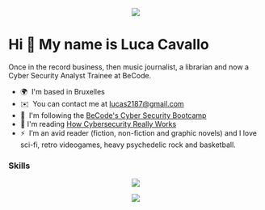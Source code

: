 <p align="center">
  <img src="https://media.licdn.com/dms/image/D4E16AQEe95SFkFNN6Q/profile-displaybackgroundimage-shrink_200_800/0/1672339159858?e=2147483647&v=beta&t=Hd_zFep6g3T5KRcG8vouaxlV1NuYImE6Up54VYiyUAg" />
</p>


Hi 👋 My name is Luca Cavallo
=============================

Once in the record business, then music journalist, a librarian and now a Cyber Security Analyst Trainee at BeCode.
* 🌍  I'm based in Bruxelles
* ✉️  You can contact me at [lucas2187@gmail.com](mailto:lucas2187@gmail.com)
* 🧠  I'm following the [BeCode's Cyber Security Bootcamp](https://becode.org/all-trainings/pedagogical-framework-cyber-security/) 
* 📖  I'm reading [How Cybersecurity Really Works](https://nostarch.com/cybersecurityreallyworks)
* ⚡  I’m an avid reader (fiction, non-fiction and graphic novels) and I love sci-fi, retro videogames, heavy psychedelic rock and basketball.

### Skills

<p align="center">
  <a href="https://skillicons.dev">
    <img src="https://skillicons.dev/icons?i=bash,c,css,git,github,html,js,linux,python,ubuntu,vim,vscode&theme=dark&" />
  </a>
</p>
<p align="center">
  <img src="http://github-profile-summary-cards.vercel.app/api/cards/repos-per-language?username=lucAsC87&theme=vision_friendly_dark" />
</p>

